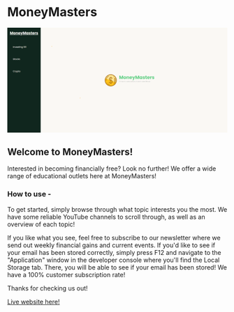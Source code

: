 # MoneyMasters

![alt text](./assets/images/readme-img.png)

## Welcome to MoneyMasters!

Interested in becoming financially free? Look no further! We offer a wide range of educational outlets here at MoneyMasters!

### How to use -

To get started, simply browse through what topic interests you the most. We have some reliable YouTube channels to scroll through, as well as an overview of each topic!

If you like what you see, feel free to subscribe to our newsletter where we send out weekly financial gains and current events. If you'd like to see if your email has been stored correctly, simply press F12 and navigate to the "Application" window in the developer console where you'll find the Local Storage tab. There, you will be able to see if your email has been stored! We have a 100% customer subscription rate!

Thanks for checking us out!

[Live website here!](https://drewheaster.github.io/financial-literacy/)